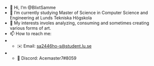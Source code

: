 - 👋 Hi, I’m @BlixtSamme
- 🌱 I’m currently studying Master of Science in Computer Science and Engineering at Lunds Tekniska Högskola
- 🐲 My interests involes analyzing, consuming and sometimes creating various forms of art.
- 📫 How to reach me:
-  - ✉️ Email: sa2446ho-s@student.lu.se
-  - 🔌 Discord: Acemaster7#8059

<!---
BlixtSamme/BlixtSamme is a ✨ special ✨ repository because its `README.md` (this file) appears on your GitHub profile.
You can click the Preview link to take a look at your changes.
--->
